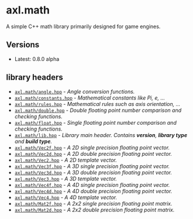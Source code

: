 # axl.math

A simple C++ math library primarily designed for game engines.

## Versions

- Latest: 0.8.0 alpha

## library headers

- [`axl.math/angle.hpp`](/include/axl.math/angle.hpp) - *Angle conversion functions.*
- [`axl.math/constants.hpp`](/include/axl.math/constants.hpp) - *Mathematical constants like Pi, e, ...*
- [`axl.math/rules.hpp`](/include/axl.math/rules.hpp) - *Mathematical rules such as axis orientation, ...*
- [`axl.math/double.hpp`](/include/axl.math/double.hpp) - *Double floating point number comparison and checking functions.*
- [`axl.math/float.hpp`](/include/axl.math/float.hpp) - *Single floating point number comparison and checking functions.*
- [`axl.math/lib.hpp`](/include/axl.math/lib.hpp) - *Library main header. Contains ***version***, ***library type*** and ***build type***.*
- [`axl.math/Vec2f.hpp`](/include/axl.math/Vec2f.hpp) - *A 2D single precision floating point vector.*
- [`axl.math/Vec2d.hpp`](/include/axl.math/Vec2d.hpp) - *A 2D double precision floating point vector.*
- [`axl.math/Vec2.hpp`](/include/axl.math/Vec2.hpp) - *A 2D template vector.*
- [`axl.math/Vec3f.hpp`](/include/axl.math/Vec3f.hpp) - *A 3D single precision floating point vector.*
- [`axl.math/Vec3d.hpp`](/include/axl.math/Vec3d.hpp) - *A 3D double precision floating point vector.*
- [`axl.math/Vec3.hpp`](/include/axl.math/Vec3.hpp) - *A 3D template vector.*
- [`axl.math/Vec4f.hpp`](/include/axl.math/Vec4f.hpp) - *A 4D single precision floating point vector.*
- [`axl.math/Vec4d.hpp`](/include/axl.math/Vec4d.hpp) - *A 4D double precision floating point vector.*
- [`axl.math/Vec4.hpp`](/include/axl.math/Vec4.hpp) - *A 4D template vector.*
- [`axl.math/Mat2f.hpp`](/include/axl.math/Mat2f.hpp) - *A 2x2 single precision floating point matrix.*
- [`axl.math/Mat2d.hpp`](/include/axl.math/Mat2d.hpp) - *A 2x2 double precision floating point matrix.*
